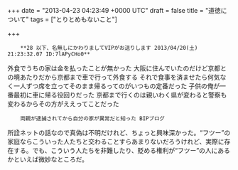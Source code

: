 
+++
date = "2013-04-23 04:23:49 +0000 UTC"
draft = false
title = "道徳について"
tags = ["とりとめもないこと"]

+++
>
        **28 以下、名無しにかわりましてVIPがお送りします 2013/04/20(土) 21:23:32.07 ID:7lAPyCHo0**
外食でうちの家は金を払ったことが無かった
大阪に住んでいたのだけど京都との境あたりだから京都まで車で行って外食する
それで食事を済ませたら何気なく一人ずつ席を立ってそのまま帰るってのがいつもの定番だった
子供の俺が一番最初に車に帰る役回りだった
京都まで行くのは親いわく県が変わると警察も変わるからその方がええってことだった

        両親が逮捕されてから自分の家が異常だと知った BIPブログ
    
所詮ネットの話なので真偽は不明だけれど、ちょっと興味深かった。“フツー”の家庭ならこういった人たちと交わることすらあまりないだろうけれど、実際に存在する。でも、こういう人たちを非難したり、貶める権利が“フツー”の人にあるかといえば微妙なところだ。


